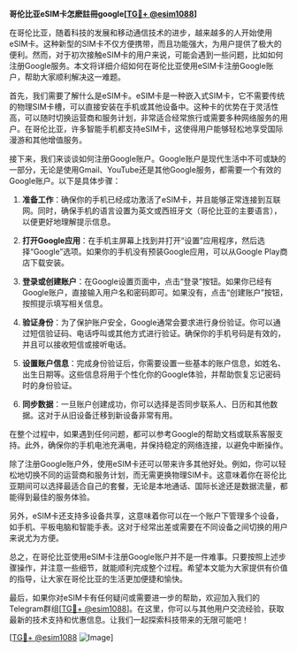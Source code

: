 **哥伦比亚eSIM卡怎麽註冊google[[TG💪+ @esim1088](https://t.me/s/esim1088)]**

在哥伦比亚，随着科技的发展和移动通信技术的进步，越来越多的人开始使用eSIM卡。这种新型的SIM卡不仅方便携带，而且功能强大，为用户提供了极大的便利。然而，对于初次接触eSIM卡的用户来说，可能会遇到一些问题，比如如何注册Google服务。本文将详细介绍如何在哥伦比亚使用eSIM卡注册Google账户，帮助大家顺利解决这一难题。

首先，我们需要了解什么是eSIM卡。eSIM卡是一种嵌入式SIM卡，它不需要传统的物理SIM卡槽，可以直接安装在手机或其他设备中。这种卡的优势在于灵活性高，可以随时切换运营商和服务计划，非常适合经常旅行或需要多种网络服务的用户。在哥伦比亚，许多智能手机都支持eSIM卡，这使得用户能够轻松地享受国际漫游和其他增值服务。

接下来，我们来谈谈如何注册Google账户。Google账户是现代生活中不可或缺的一部分，无论是使用Gmail、YouTube还是其他Google服务，都需要一个有效的Google账户。以下是具体步骤：

1. **准备工作**：确保你的手机已经成功激活了eSIM卡，并且能够正常连接到互联网。同时，确保手机的语言设置为英文或西班牙文（哥伦比亚的主要语言），以便更好地理解提示信息。

2. **打开Google应用**：在手机主屏幕上找到并打开“设置”应用程序，然后选择“Google”选项。如果你的手机没有预装Google应用，可以从Google Play商店下载安装。

3. **登录或创建账户**：在Google设置页面中，点击“登录”按钮。如果你已经有Google账户，直接输入用户名和密码即可。如果没有，点击“创建账户”按钮，按照提示填写相关信息。

4. **验证身份**：为了保护账户安全，Google通常会要求进行身份验证。你可以通过短信验证码、电话呼叫或其他方式进行验证。确保你的手机号码是有效的，并且可以接收短信或接听电话。

5. **设置账户信息**：完成身份验证后，你需要设置一些基本的账户信息，如姓名、出生日期等。这些信息将用于个性化你的Google体验，并帮助恢复忘记密码时的身份验证。

6. **同步数据**：一旦账户创建成功，你可以选择是否同步联系人、日历和其他数据。这对于从旧设备迁移到新设备非常有用。

在整个过程中，如果遇到任何问题，都可以参考Google的帮助文档或联系客服支持。此外，确保你的手机电池充满电，并保持稳定的网络连接，以避免中断操作。

除了注册Google账户外，使用eSIM卡还可以带来许多其他好处。例如，你可以轻松地切换不同的运营商和服务计划，而无需更换物理SIM卡。这意味着你在哥伦比亚期间可以选择最适合自己的套餐，无论是本地通话、国际长途还是数据流量，都能得到最佳的服务体验。

另外，eSIM卡还支持多设备共享，这意味着你可以在一个账户下管理多个设备，如手机、平板电脑和智能手表。这对于经常出差或需要在不同设备之间切换的用户来说尤为方便。

总之，在哥伦比亚使用eSIM卡注册Google账户并不是一件难事。只要按照上述步骤操作，并注意一些细节，就能顺利完成整个过程。希望本文能为大家提供有价值的指导，让大家在哥伦比亚的生活更加便捷和愉快。

最后，如果你对eSIM卡有任何疑问或需要进一步的帮助，欢迎加入我们的Telegram群组[[TG💪+ @esim1088](https://t.me/s/esim1088)]。在这里，你可以与其他用户交流经验，获取最新的技术支持和优惠信息。让我们一起探索科技带来的无限可能吧！

[[TG💪+ @esim1088](https://t.me/s/esim1088) ![Image](https://i.postimg.cc/4NQfJmqS/Snipaste-2025-05-13-00-14-12.png)]